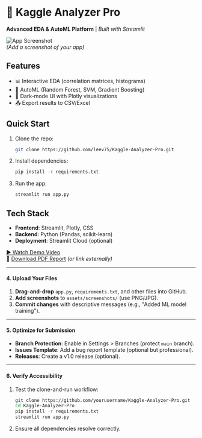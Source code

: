# 🚀 Kaggle Analyzer Pro
**Advanced EDA & AutoML Platform** | *Built with Streamlit*

![App Screenshot](assets/screenshots/tap1.png)  
*(Add a screenshot of your app)*

## Features
- 📊 Interactive EDA (correlation matrices, histograms)
- 🤖 AutoML (Random Forest, SVM, Gradient Boosting)
- 🎨 Dark-mode UI with Plotly visualizations
- 📤 Export results to CSV/Excel

## Quick Start
1. Clone the repo:
   ```bash
   git clone https://github.com/leev75/Kaggle-Analyzer-Pro.git
   ```
2. Install dependencies:
   ```bash
   pip install -r requirements.txt
   ```
3. Run the app:
   ```bash
   streamlit run app.py
   ```

## Tech Stack
- **Frontend**: Streamlit, Plotly, CSS
- **Backend**: Python (Pandas, scikit-learn)
- **Deployment**: Streamlit Cloud (optional)

[▶️ Watch Demo Video](https://youtube.com/your-demo-link)  
📄 [Download PDF Report](report/report.pdf) *(or link externally)*


---

#### **4. Upload Your Files**
1. **Drag-and-drop** `app.py`, `requirements.txt`, and other files into GitHub.
2. **Add screenshots** to `assets/screenshots/` (use PNG/JPG).
3. **Commit changes** with descriptive messages (e.g., "Added ML model training").

---

#### **5. Optimize for Submission**
- **Branch Protection**: Enable in Settings > Branches (protect `main` branch).
- **Issues Template**: Add a bug report template (optional but professional).
- **Releases**: Create a v1.0 release (optional).

---

#### **6. Verify Accessibility**
1. Test the clone-and-run workflow:
   ```bash
   git clone https://github.com/yourusername/Kaggle-Analyzer-Pro.git
   cd Kaggle-Analyzer-Pro
   pip install -r requirements.txt
   streamlit run app.py
   ```
2. Ensure all dependencies resolve correctly.


